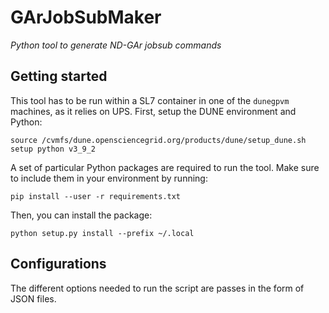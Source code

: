 GArJobSubMaker
========================

*Python tool to generate ND-GAr jobsub commands*

## Getting started
This tool has to be run within a SL7 container in one of the `dunegpvm` machines, as it relies on UPS. First, setup the DUNE environment and Python:
```
source /cvmfs/dune.opensciencegrid.org/products/dune/setup_dune.sh
setup python v3_9_2
```

A set of particular Python packages are required to run the tool. Make sure to include them in your environment by running:
```
pip install --user -r requirements.txt
```

Then, you can install the package:
```
python setup.py install --prefix ~/.local
```

## Configurations
The different options needed to run the script are passes in the form of JSON files.